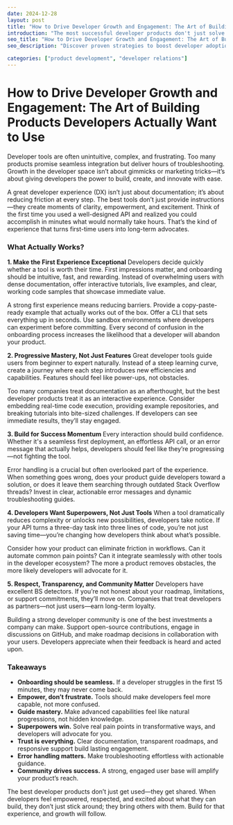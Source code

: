 ```yaml
---
date: 2024-12-28
layout: post
title: "How to Drive Developer Growth and Engagement: The Art of Building Products Developers Actually Want to Use"
introduction: "The most successful developer products don't just solve problems; they make developers feel like better developers. They create a 'competency loop' – where each interaction leaves developers feeling more capable, more efficient, and more excited about what they can build next."
seo_title: "How to Drive Developer Growth and Engagement: The Art of Building Products Developers Actually Want to Use"
seo_description: "Discover proven strategies to boost developer adoption and engagement. Learn how to create developer tools that drive growth, increase usage, and turn users into advocates."

categories: ["product development", "developer relations"]
---
```


# **How to Drive Developer Growth and Engagement: The Art of Building Products Developers Actually Want to Use**

Developer tools are often unintuitive, complex, and frustrating. Too many products promise seamless integration but deliver hours of troubleshooting. Growth in the developer space isn’t about gimmicks or marketing tricks—it’s about giving developers the power to build, create, and innovate with ease.

A great developer experience (DX) isn’t just about documentation; it’s about reducing friction at every step. The best tools don’t just provide instructions—they create moments of clarity, empowerment, and excitement. Think of the first time you used a well-designed API and realized you could accomplish in minutes what would normally take hours. That’s the kind of experience that turns first-time users into long-term advocates.

### What Actually Works?

**1. Make the First Experience Exceptional**
Developers decide quickly whether a tool is worth their time. First impressions matter, and onboarding should be intuitive, fast, and rewarding. Instead of overwhelming users with dense documentation, offer interactive tutorials, live examples, and clear, working code samples that showcase immediate value.

A strong first experience means reducing barriers. Provide a copy-paste-ready example that actually works out of the box. Offer a CLI that sets everything up in seconds. Use sandbox environments where developers can experiment before committing. Every second of confusion in the onboarding process increases the likelihood that a developer will abandon your product.

**2. Progressive Mastery, Not Just Features**
Great developer tools guide users from beginner to expert naturally. Instead of a steep learning curve, create a journey where each step introduces new efficiencies and capabilities. Features should feel like power-ups, not obstacles.

Too many companies treat documentation as an afterthought, but the best developer products treat it as an interactive experience. Consider embedding real-time code execution, providing example repositories, and breaking tutorials into bite-sized challenges. If developers can see immediate results, they’ll stay engaged.

**3. Build for Success Momentum**
Every interaction should build confidence. Whether it's a seamless first deployment, an effortless API call, or an error message that actually helps, developers should feel like they’re progressing—not fighting the tool.

Error handling is a crucial but often overlooked part of the experience. When something goes wrong, does your product guide developers toward a solution, or does it leave them searching through outdated Stack Overflow threads? Invest in clear, actionable error messages and dynamic troubleshooting guides.

**4. Developers Want Superpowers, Not Just Tools**
When a tool dramatically reduces complexity or unlocks new possibilities, developers take notice. If your API turns a three-day task into three lines of code, you’re not just saving time—you’re changing how developers think about what’s possible.

Consider how your product can eliminate friction in workflows. Can it automate common pain points? Can it integrate seamlessly with other tools in the developer ecosystem? The more a product removes obstacles, the more likely developers will advocate for it.

**5. Respect, Transparency, and Community Matter**
Developers have excellent BS detectors. If you’re not honest about your roadmap, limitations, or support commitments, they’ll move on. Companies that treat developers as partners—not just users—earn long-term loyalty.

Building a strong developer community is one of the best investments a company can make. Support open-source contributions, engage in discussions on GitHub, and make roadmap decisions in collaboration with your users. Developers appreciate when their feedback is heard and acted upon.

### Takeaways

- **Onboarding should be seamless.** If a developer struggles in the first 15 minutes, they may never come back.
- **Empower, don’t frustrate.** Tools should make developers feel more capable, not more confused.
- **Guide mastery.** Make advanced capabilities feel like natural progressions, not hidden knowledge.
- **Superpowers win.** Solve real pain points in transformative ways, and developers will advocate for you.
- **Trust is everything.** Clear documentation, transparent roadmaps, and responsive support build lasting engagement.
- **Error handling matters.** Make troubleshooting effortless with actionable guidance.
- **Community drives success.** A strong, engaged user base will amplify your product’s reach.

The best developer products don’t just get used—they get shared. When developers feel empowered, respected, and excited about what they can build, they don’t just stick around; they bring others with them. Build for that experience, and growth will follow.
